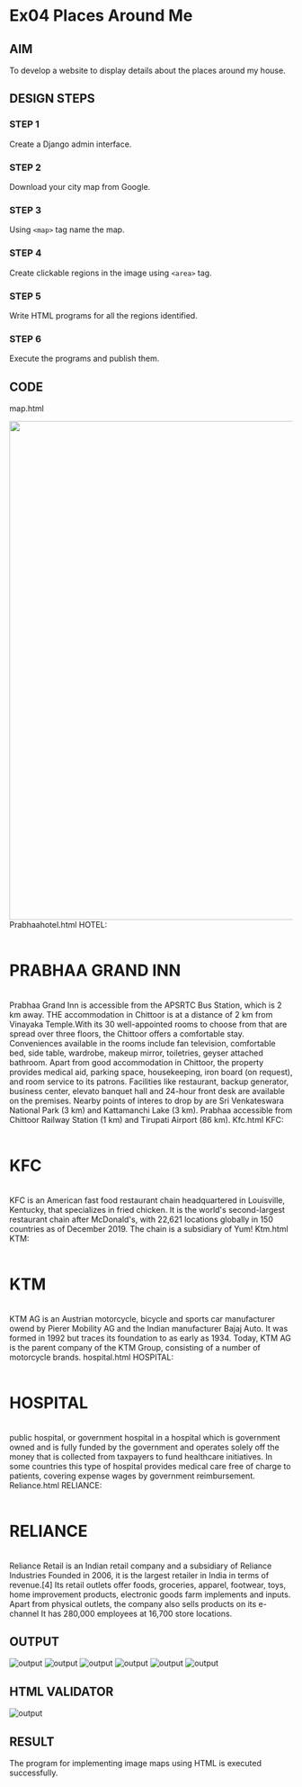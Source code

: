 # Ex04 Places Around Me
## AIM
To develop a website to display details about the places around my house.

## DESIGN STEPS

### STEP 1
Create a Django admin interface.

### STEP 2
Download your city map from Google.

### STEP 3
Using ```<map>``` tag name the map.

### STEP 4
Create clickable regions in the image using ```<area>``` tag.

### STEP 5
Write HTML programs for all the regions identified.

### STEP 6
Execute the programs and publish them.

## CODE
map.html
<!DOCTYPE html>
<html>
    <head>
        <title>places around me</title>
    </head>
    <body>
        <img id="Images-Maps-Com-images-maps-2023-08-12-033113" src="/static/images/ch1.jpg" border="0" width="1092" height="887" orgWidth="1092" orgHeight="887" usemap="#image-maps-2023-08-12-033113" alt="" />
<map name="image-maps-2023-08-12-033113" id="ImageMapsCom-image-maps-2023-08-12-033113">
<area  alt="" title="Kfc.html" href="http://www.image-maps.com/" shape="rect" coords="590,522,640,572" style="outline:none;" target="_self"     />
<area  alt="" title=" hospital.html" href="http://www.image-maps.com/" shape="rect" coords="427,245,477,295" style="outline:none;" target="_self"     />
<area  alt="" title="ktm.html " href="http://www.image-maps.com/" shape="rect" coords="315,547,365,597" style="outline:none;" target="_self"     />
<area  alt="" title="Prabhaahotel.html" href="http://www.image-maps.com/" shape="rect" coords="572,358,622,408" style="outline:none;" target="_self"     />
<area  alt="" title="Reliance.html" href="http://www.image-maps.com/" shape="rect" coords="534,618,572,668" style="outline:none;" target="_self"     />
<area shape="rect" coords="1090,885,1092,887" alt="Image Map" style="outline:none;" title="Image Map" href="https://www.image-maps.com/" />
</map>
</map>
    </body>
</html>    
Prabhaahotel.html
<!DOCTYPE html>
<html>
    <head>
        <title>HOTEL</title>
    </head>  
    <body>
        HOTEL:
        <br>
        <br>
        <h1>PRABHAA GRAND INN</h1>
        <br>
         Prabhaa Grand Inn is accessible from the APSRTC Bus Station, which is 2 km away.
         THE accommodation in Chittoor is at a distance of 2 km from Vinayaka Temple.With
         its 30 well-appointed rooms to choose from that are spread over three floors, the
         Chittoor offers a comfortable stay. Conveniences available in the rooms include fan
         television, comfortable bed, side table, wardrobe, makeup mirror, toiletries, geyser
         attached bathroom. Apart from good accommodation in Chittoor, the property provides
         medical aid, parking space, housekeeping, iron board (on request), and room service
         to its patrons. Facilities like restaurant, backup generator, business center, elevato
         banquet hall and 24-hour front desk are available on the premises. Nearby points of interes
         to drop by are Sri Venkateswara National Park (3 km) and Kattamanchi Lake (3 km). Prabhaa 
         accessible from Chittoor Railway Station (1 km) and Tirupati Airport (86 km).
    </body>
</html>    
Kfc.html
<!DOCTYPE html>
<html>
    <head>
        <title>KFC</title>
    </head>  
    <body>
        KFC:
        <br>
        <br>
        <h1>KFC</h1>
        <br>
        KFC is an American fast food restaurant chain headquartered in Louisville,
        Kentucky, that specializes in fried chicken. It is the world's second-largest
        restaurant chain after McDonald's, with 22,621 locations globally in 150 countries
        as of December 2019. The chain is a subsidiary of Yum! 
    </body>
</html>    
Ktm.html
<!DOCTYPE html>
<html>
    <head>
        <title>KTM</title>
    </head>  
    <body>
        KTM:
        <br>
        <br>
        <h1>KTM</h1>
        <br>
        KTM AG is an Austrian motorcycle, bicycle and sports car manufacturer
        owend by Pierer Mobility AG and the Indian manufacturer Bajaj Auto.
        It was formed in 1992 but traces its foundation to as early as 1934.
        Today, KTM AG is the parent company of the KTM Group, consisting of a number of motorcycle brands. 
    </body>
</html>    
hospital.html
<!DOCTYPE html>
<html>
    <head>
        <title>HOSPITAL</title>
    </head>  
    <body>
        HOSPITAL:
        <br>
        <br>
        <h1>HOSPITAL</h1>
        <br>
        public hospital, or government hospital  in a hospital which is government
        owned and is fully funded by the government and operates solely off the money
        that is collected from taxpayers to fund healthcare initiatives. In some countries
        this type of hospital provides medical care free of charge to patients, covering expense
        wages by government reimbursement. 
    </body>
</html>    
Reliance.html
<!DOCTYPE html>
<html>
    <head>
        <title>RELI</title>
    </head>  
    <body>
        RELIANCE:
        <br>
        <br>
        <h1>RELIANCE</h1>
        <br>
        Reliance Retail is an Indian retail company and a subsidiary of Reliance Industries
        Founded in 2006, it is the largest retailer in India in terms of revenue.[4] Its retail
        outlets offer foods, groceries, apparel, footwear, toys, home improvement products, electronic goods
        farm implements and inputs. Apart from physical outlets, the company also sells products on its e-channel
        It has 280,000 employees at 16,700 store locations. 
    </body>
</html>    


## OUTPUT
![output](./k1.jpg)
![output](./Prabhaahotel.jpg)
![output](./kfc.jpg)
![output](./ktm.jpg)
![output](./hospital1.jpg)
![output](./Reliance.jpg)
## HTML VALIDATOR
![output](./k2.jpg)
## RESULT
The program for implementing image maps using HTML is executed successfully.

